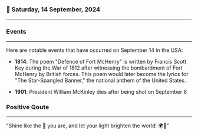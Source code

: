 ### 📅 Saturday, 14 September, 2024
------
### Events
------
Here are notable events that have occurred on September 14 in the USA:

- **1814**: The poem "Defence of Fort McHenry" is written by Francis Scott Key during the War of 1812 after witnessing the bombardment of Fort McHenry by British forces. This poem would later become the lyrics for "The Star-Spangled Banner," the national anthem of the United States.
  
- **1901**: President William McKinley dies after being shot on September 6
### Positive Qoute
------
"Shine like the 🌟 you are, and let your light brighten the world! 🌍💫"
